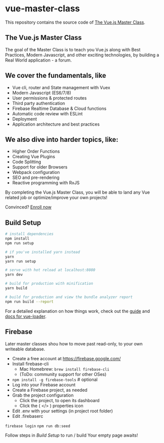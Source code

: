 # vue-master-class

This repository contains the source code of [The Vue.js Master Class](https://vueschool.io).

## The Vue.js Master Class

The goal of the Master Class is to teach you Vue.js along with Best Practices, Modern Javascript, and other exciting technologies, by building a Real World application - a forum.

## We cover the fundamentals, like

- Vue cli, router and State management with Vuex
- Modern Javascript (ES6/7/8)
- User permissions & protected routes
- Third party authentication
- Firebase Realtime Database & Cloud functions
- Automatic code review with ESLint
- Deployment
- Application architecture and best practices

## We also dive into harder topics, like:

- Higher Order Functions
- Creating Vue Plugins
- Code Splitting
- Support for older Browsers
- Webpack configuration
- SEO and pre-rendering
- Reactive programming with RxJS

By completing the Vue.js Master Class, you will be able to land any Vue related job or optimize/improve your own projects!

Convinced? [Enroll now](https://vueschool.io/the-vuejs-master-class)


## Build Setup

``` bash
# install dependencies
npm install
npm run setup

# if you've installed yarn instead
yarn
yarn run setup

# serve with hot reload at localhost:8080
yarn dev

# build for production with minification
yarn build

# build for production and view the bundle analyzer report
npm run build --report
```

For a detailed explanation on how things work, check out the [guide](http://vuejs-templates.github.io/webpack/) and [docs for vue-loader](http://vuejs.github.io/vue-loader).

## Firebase
Later master classes shou how to move past read-only, to your own writeable
database.

- Create a free account at https://firebase.google.com/
- Install firebase-cli
  - Mac Homebrew: `brew install firebase-cli`
  - (ToDo: community support for other OSes)
- `npm install -g firebase-tools`   # optional
- Log into your Firebase account
- Create a Firebase project, as needed
- Grab the project configuration
  - Click the project, to open its dashboard
  - Click the ( </> ) properties icon
- Edit .env with your settings (in project root folder)
- Edit .firebaserc

`firebase login`
`npm run db:seed`

Follow steps in *Build Setup* to run / build
Your empty page awaits!
